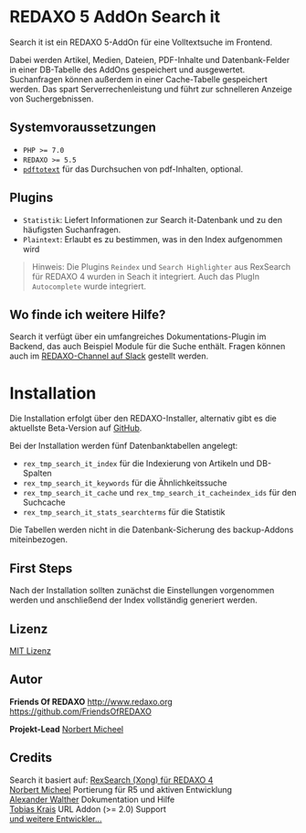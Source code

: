 # REDAXO 5 AddOn Search it

Search it ist ein REDAXO 5-AddOn für eine Volltextsuche im Frontend.

Dabei werden Artikel, Medien, Dateien, PDF-Inhalte und Datenbank-Felder in einer
DB-Tabelle des AddOns gespeichert und ausgewertet. Suchanfragen können außerdem
in einer Cache-Tabelle gespeichert werden. Das spart Serverrechenleistung und
führt zur schnelleren Anzeige von Suchergebnissen.

## Systemvoraussetzungen

* `PHP >= 7.0`
* `REDAXO >= 5.5`
* [`pdftotext`](https://www.xpdfreader.com/pdftotext-man.html) für das
  Durchsuchen von pdf-Inhalten, optional.

## Plugins

* `Statistik`: Liefert Informationen zur Search it-Datenbank und zu den
  häufigsten Suchanfragen.
* `Plaintext`: Erlaubt es zu bestimmen, was in den Index aufgenommen wird

> Hinweis: Die Plugins `Reindex` und `Search Highlighter` aus RexSearch für
> REDAXO 4 wurden in Seach it integriert. Auch das PlugIn `Autocomplete` wurde integriert.

## Wo finde ich weitere Hilfe?

Search it verfügt über ein umfangreiches Dokumentations-Plugin im Backend, das
auch Beispiel Module für die Suche enthält.
Fragen können auch
im [REDAXO-Channel auf Slack](https://friendsofredaxo.slack.com/messages/redaxo/)
gestellt werden.

# Installation

Die Installation erfolgt über den REDAXO-Installer, alternativ gibt es die
aktuellste Beta-Version
auf [GitHub](https://github.com/FriendsOfREDAXO/search_it).

Bei der Installation werden fünf Datenbanktabellen angelegt:

* `rex_tmp_search_it_index` für die Indexierung von Artikeln und DB-Spalten
* `rex_tmp_search_it_keywords` für die Ähnlichkeitssuche
* `rex_tmp_search_it_cache` und `rex_tmp_search_it_cacheindex_ids` für den
  Suchcache
* `rex_tmp_search_it_stats_searchterms` für die Statistik

Die Tabellen werden nicht in die Datenbank-Sicherung des backup-Addons
miteinbezogen.

## First Steps

Nach der Installation sollten zunächst die Einstellungen vorgenommen werden und
anschließend der Index vollständig generiert werden.

## Lizenz

[MIT Lizenz](https://github.com/FriendsOfREDAXO/search_it/blob/master/LICENSE.md)

## Autor

**Friends Of REDAXO**
http://www.redaxo.org
https://github.com/FriendsOfREDAXO

**Projekt-Lead**
[Norbert Micheel](https://github.com/tyrant88)

## Credits

Search it basiert
auf: [RexSearch (Xong) für REDAXO 4](https://github.com/xong/rexsearch)   
[Norbert Micheel](https://github.com/tyrant88/) Portierung für R5 und aktiven
Entwicklung   
[Alexander Walther](https://github.com/skerbis) Dokumentation und Hilfe   
[Tobias Krais](https://github.com/tobiaskrais) URL Addon (>= 2.0) Support    
[und weitere Entwickler...](https://github.com/FriendsOfREDAXO/search_it/graphs/contributors)
